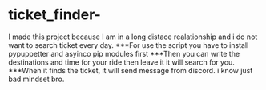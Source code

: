 # ticket_finder-
I made this project because I am in a long distace realationship and i do not want to search ticket every day.
***For use the script you have to install pypuppetter and asyinco pip modules first 
***Then you can write the destinations and time for your ride then leave it it will search for you. 
***When it finds the ticket, it will send message from discord. i know just bad mindset bro.
